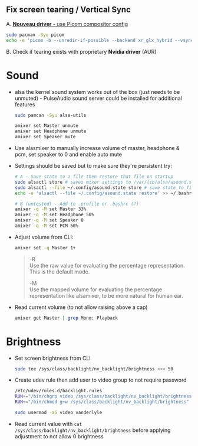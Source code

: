 ## Fix screen tearing / Vertical Sync
A. [**Nouveau driver** - use Picom compositor config](https://wiki.archlinux.org/title/Nouveau#Vertical_Sync)  

   ```bash
   sudo pacman -Syu picom
   echo -e 'picom -b --unredir-if-possible --backend xr_glx_hybrid --vsync --use-damage --glx-no-stencil' >> ~/.profile
   ```
B. Check if tearing exists with proprietary **Nvidia driver** (AUR)

# Sound

  * alsa the kernel sound system works out of the box (just needs to be unmuted) - PulseAudio sound server could be installed for additional features
  
    ```bash
    sudo pamcan -Syu alsa-utils
    
    amixer set Master unmute
    amixer set Headphone unmute
    amixer set Speaker mute
    ```
    
  * Use alasmixer to manually increase volume of master, headphone & pcm, set speaker to 0 and enable auto mute
  * Settings should be saved but to make sure they're persistent try:

    ```bash
    # A - Save state to a file then restore that file on startup
    sudo alsactl store # saves mixer settings to /var/lib/alsa/asound.state
    sudo alsactl --file ~/.config/asound.state store # save state to file
    echo -e 'alsactl --file ~/.config/asound.state restore' >> ~/.bashrc
    
    # B (untested) - Add to .profile or .bashrc (?)
    amixer -q -M set Master 33%
    amixer -q -M set Headphone 50%
    amixer -q -M set Speaker 0
    amixer -q -M set PCM 50%
    ```

  * Adjust volume from CLI:

    ```bash
    amixer set -q Master 1+
    ```
    > -R  
    > Use the raw value for evaluating the percentage representation. This is the default mode.
    > 
    > -M  
    > Use the mapped volume for evaluating the percentage representation like alsamixer, to be more natural for human ear.
    
  * Read current volume (to not allow raising above a cap)  
  
    ```bash
    amixer get Master | grep Mono: Playback
    ```

# Brightness

  * Set screen brightness from CLI
  
    ```bash
    sudo tee /sys/class/backlight/nv_backlight/brightness <<< 50
    ```

  * Create udev rule then add user to video group to not require password
  
    ```bash
    /etc/udev/rules.d/backlight.rules
    RUN+="/bin/chgrp video /sys/class/backlight/nv_backlight/brightness"
    RUN+="/bin/chmod g+w /sys/class/backlight/nv_backlight/brightness"

    sudo usermod -aG video vanderlyle
    ```
  * Read current value with `cat /sys/class/backlight/nv_backlight/brightness` before applying adjustment to not allow 0 brightness


